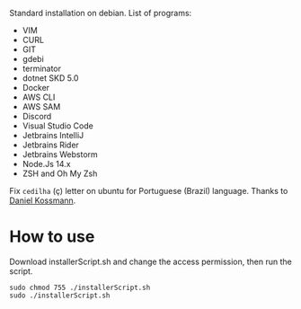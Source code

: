 Standard installation on debian. List of programs:
* VIM
* CURL
* GIT
* gdebi
* terminator
* dotnet SKD 5.0
* Docker
* AWS CLI
* AWS SAM
* Discord
* Visual Studio Code
* Jetbrains IntelliJ
* Jetbrains Rider
* Jetbrains Webstorm
* Node.Js 14.x
* ZSH and Oh My Zsh

Fix `cedilha` (ç) letter on ubuntu for Portuguese (Brazil) language. Thanks to [Daniel Kossmann](https://www.danielkossmann.com/ajeitando-cedilha-errado-ubuntu-linux/).

# How to use

Download installerScript.sh and change the access permission, then run the script.
```
sudo chmod 755 ./installerScript.sh
sudo ./installerScript.sh
```
